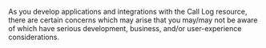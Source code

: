 As you develop applications and integrations with the Call Log resource, there are certain concerns which may arise that you may/may not be aware of which have serious development, business, and/or user-experience considerations.
